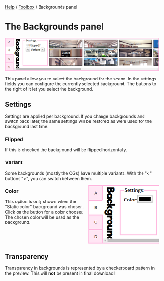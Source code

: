 [Help](../index.md) / [Toolbox](../toolbox.md) / Backgrounds panel

# The Backgrounds panel

![The Backgrounds panel](backgrounds.png 'The Backgrounds panel')

This panel allow you to select the background for the scene. In the settings fields you can configure the currently selected background. The buttons to the right of it let you select the background.

## Settings

Settings are applied per background. If you change backgrounds and switch back later, the same settings will be restored as were used for the background last time.

### Flipped

If this is checked the background will be flipped horizontally.

### Variant

Some backgrounds (mostly the CGs) have multiple variants. With the "<" buttons ">", you can switch between them.

<img align="right" src="backgrounds_color.png">

### Color

This option is only shown when the "Static color" background was chosen. Click on the button for a color chooser. The chosen color will be used as the background.<br style="clear:both" />

## Transparency

Transparency in backgrounds is represented by a checkerboard pattern in the preview. This will **not** be present in final download!
